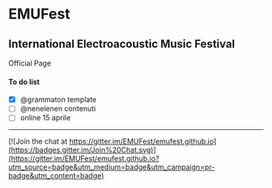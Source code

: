 # EMUFest

## International Electroacoustic Music Festival

Official Page 

#### To do list

 - [x] @grammaton template
 - [ ] @nenelenen contenuti
 - [ ] online 15 aprile

----
 
[![Join the chat at https://gitter.im/EMUFest/emufest.github.io](https://badges.gitter.im/Join%20Chat.svg)](https://gitter.im/EMUFest/emufest.github.io?utm_source=badge&utm_medium=badge&utm_campaign=pr-badge&utm_content=badge)
